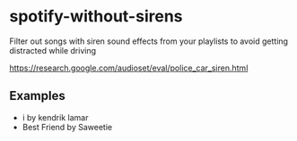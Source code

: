 # spotify-without-sirens
Filter out songs with siren sound effects from your playlists to avoid getting distracted while driving

https://research.google.com/audioset/eval/police_car_siren.html

## Examples
* i by kendrik lamar
* Best Friend by Saweetie
